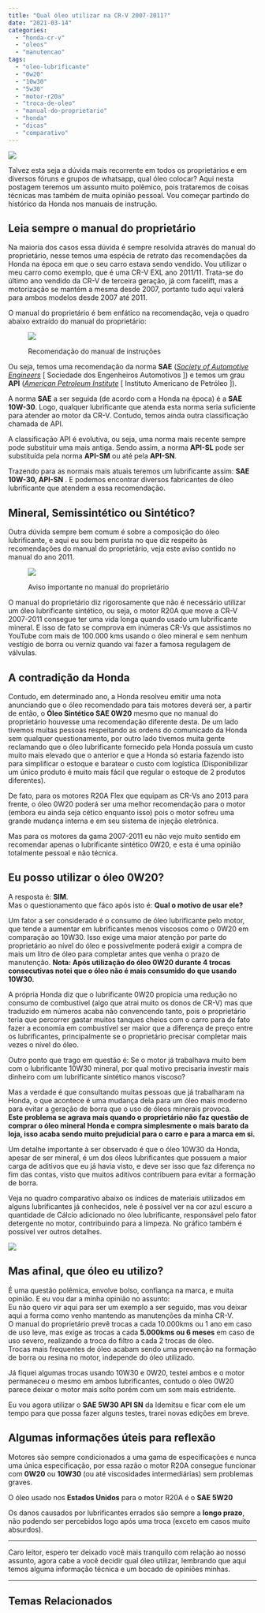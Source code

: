 ```yaml
---
title: "Qual óleo utilizar na CR-V 2007-2011?"
date: "2021-03-14"
categories:
  - "honda-cr-v"
  - "oleos"
  - "manutencao"
tags:
  - "oleo-lubrificante"
  - "0w20"
  - "10w30"
  - "5w30"
  - "motor-r20a"
  - "troca-de-oleo"
  - "manual-do-proprietario"
  - "honda"
  - "dicas"
  - "comparativo"
---
```


![](https://garagemdomadeira.com/wp-content/uploads/2021/03/header_oleo.jpg?w=1024)

Talvez esta seja a dúvida mais recorrente em todos os proprietários e em diversos fóruns e grupos de whatsapp, qual óleo colocar? Aqui nesta postagem teremos um assunto muito polêmico, pois trataremos de coisas técnicas mas também de muita opinião pessoal. Vou começar partindo do histórico da Honda nos manuais de instrução.

<!--more-->

## Leia sempre o manual do proprietário

Na maioria dos casos essa dúvida é sempre resolvida através do manual do proprietário, nesse temos uma espécia de retrato das recomendações da Honda na época em que o seu carro estava sendo vendido. Vou utilizar o meu carro como exemplo, que é uma CR-V EXL ano 2011/11. Trata-se do último ano vendido da CR-V de terceira geração, já com facelift, mas a motorização se mantém a mesma desde 2007, portanto tudo aqui valerá para ambos modelos desde 2007 até 2011.

O manual do proprietário é bem enfático na recomendação, veja o quadro abaixo extraído do manual do proprietário:

<figure>

![](https://garagemdomadeira.com/wp-content/uploads/2021/03/captura-de-tela-2021-03-14-acc80s-12.35.51.png?w=1024)

<figcaption>

Recomendação do manual de instruções

</figcaption>

</figure>

Ou seja, temos uma recomendação da norma **SAE** (_[Society of Automotive Engineers](https://pt.wikipedia.org/wiki/Classifica%C3%A7%C3%A3o_SAE)_ \[ Sociedade dos Engenheiros Automotivos \]) e temos um grau **API** ([_American Petroleum Institute_](https://pt.wikipedia.org/wiki/Grau_API) \[ Instituto Americano de Petróleo \]).  
  
A norma **SAE** a ser seguida (de acordo com a Honda na época) é a **SAE 10W-30**. Logo, qualquer lubrificante que atenda esta norma seria suficiente para atender ao motor da CR-V. Contudo, temos ainda outra classificação chamada de API.

A classificação API é evolutiva, ou seja, uma norma mais recente sempre pode substituir uma mais antiga. Sendo assim, a norma **API-SL** pode ser substituída pela norma **API-SM** ou até pela **API-SN**.

Trazendo para as normais mais atuais teremos um lubrificante assim: **SAE 10W-30, API-SN** . E podemos encontrar diversos fabricantes de óleo lubrificante que atendem a essa recomendação.

## Mineral, Semissintético ou Sintético?

Outra dúvida sempre bem comum é sobre a composição do óleo lubrificante, e aqui eu sou bem purista no que diz respeito às recomendações do manual do proprietário, veja este aviso contido no manual do ano 2011.

<figure>

![](https://garagemdomadeira.com/wp-content/uploads/2021/03/captura-de-tela-2021-03-14-acc80s-12.44.56.png?w=1024)

<figcaption>

Aviso importante no manual do proprietário

</figcaption>

</figure>

O manual do proprietário diz rigorosamente que não é necessário utilizar um óleo lubrificante sintético, ou seja, o motor R20A que move a CR-V 2007-2011 consegue ter uma vida longa quando usado um lubrificante mineral. E isso de fato se comprova em inúmeras CR-Vs que assistimos no YouTube com mais de 100.000 kms usando o óleo mineral e sem nenhum vestígio de borra ou verniz quando vai fazer a famosa regulagem de válvulas.

## A contradição da Honda

Contudo, em determinado ano, a Honda resolveu emitir uma nota anunciando que o óleo recomendado para tais motores deverá ser, a partir de então, o **Óleo Sintético SAE 0W20** mesmo que no manual do proprietário houvesse uma recomendação diferente desta. De um lado tivemos muitas pessoas respeitando as ordens do comunicado da Honda sem qualquer questionamento, por outro lado tivemos muita gente reclamando que o óleo lubrificante fornecido pela Honda possuía um custo muito mais elevado que o anterior e que a Honda só estaria fazendo isto para simplificar o estoque e baratear o custo com logística (Disponibilizar um único produto é muito mais fácil que regular o estoque de 2 produtos diferentes).

De fato, para os motores R20A Flex que equipam as CR-Vs ano 2013 para frente, o óleo 0W20 poderá ser uma melhor recomendação para o motor (embora eu ainda seja cético enquanto isso) pois o motor sofreu uma grande mudança interna e em seu sistema de injeção eletrônica.

Mas para os motores da gama 2007-2011 eu não vejo muito sentido em recomendar apenas o lubrificante sintético 0W20, e esta é uma opinião totalmente pessoal e não técnica.

## Eu posso utilizar o óleo 0W20?

A resposta é: **SIM**.  
Mas o questionamento que fáco após isto é: **Qual o motivo de usar ele?**

Um fator a ser considerado é o consumo de óleo lubrificante pelo motor, que tende a aumentar em lubrificantes menos viscosos como o 0W20 em comparação ao 10W30. Isso exige uma maior atenção por parte do proprietário ao nível do óleo e possivelmente poderá exigir a compra de mais um litro de óleo para completar antes que venha o prazo de manutenção. **Nota: Após utilização do óleo 0W20 durante 4 trocas consecutivas notei que o óleo não é mais consumido do que usando 10W30.**

A própria Honda diz que o lubrificante 0W20 propicia uma redução no consumo de combustível (algo que atrai muito os donos de CR-V) mas que traduzido em números acaba não convencendo tanto, pois o proprietário teria que percorrer gastar muitos tanques cheios com o carro para de fato fazer a economia em combustível ser maior que a diferença de preço entre os lubrificantes, principalmente se o proprietário precisar completar mais vezes o nível do óleo.

Outro ponto que trago em questão é: Se o motor já trabalhava muito bem com o lubrificante 10W30 mineral, por qual motivo precisaria investir mais dinheiro com um lubrificante sintético manos viscoso?

Mas a verdade é que consultando muitas pessoas que já trabalharam na Honda, o que acontece é uma mudança dela para um óleo mais moderno para evitar a geração de borra que o uso de óleos minerais provoca.  
**Este problema se agrava mais quando o proprietário não faz questão de comprar o óleo mineral Honda e compra simplesmente o mais barato da loja, isso acaba sendo muito prejudicial para o carro e para a marca em si.**

Um detalhe importante à ser observado é que o óleo 10W30 da Honda, apesar de ser mineral, é um dos óleos lubrificantes que possuem a maior carga de aditivos que eu já havia visto, e deve ser isso que faz diferença no fim das contas, visto que muitos aditivos contribuem para evitar a formação de borra.

Veja no quadro comparativo abaixo os índices de materiais utilizados em alguns lubrificantes já conhecidos, nele é possível ver na cor azul escuro a quantidade de Cálcio adicionado no óleo lubrificante, responsável pelo fator detergente no motor, contribuindo para a limpeza. No gráfico também é possível ver outros detalhes.

![](https://garagemdomadeira.com/wp-content/uploads/2023/07/screenshot-2023-07-24-as-14.48.54.jpg?w=1024)

## Mas afinal, que óleo eu utilizo?

É uma questão polêmica, envolve bolso, confiança na marca, e muita opinião. E eu vou dar a minha opinião no assunto:  
Eu não quero vir aqui para ser um exemplo a ser seguido, mas vou deixar aqui a forma como venho mantendo as manutenções da minha CR-V.  
O manual do proprietário prevê trocas a cada 10.000kms ou 1 ano em caso de uso leve, mas exige as trocas a cada **5.000kms ou 6 meses** em caso de uso severo, realizando a troca do filtro a cada 2 trocas de óleo.  
Trocas mais frequentes de óleo acabam sendo uma prevenção na formação de borra ou resina no motor, independe do óleo utilizado.

Já fiquei algumas trocas usando 10W30 e 0W20, testei ambos e o motor permaneceu o mesmo em ambos lubrificantes, contudo o óleo 0W20 parece deixar o motor mais solto porém com um som mais estridente.

Eu vou agora utilizar o **SAE 5W30 API SN** da Idemitsu e ficar com ele um tempo para que possa fazer alguns testes, trarei novas edições em breve.

## Algumas informações úteis para reflexão

Motores são sempre condicionados a uma gama de especificações e nunca uma única especificação, por essa razão o motor R20A consegue funcionar com **0W20** ou **10W30** (ou até viscosidades intermediárias) sem problemas graves.

O óleo usado nos **Estados Unidos** para o motor R20A é o **SAE 5W20**

Os danos causados por lubrificantes errados são sempre a **longo prazo**, não podendo ser percebidos logo após uma troca (exceto em casos muito absurdos).

* * *

Caro leitor, espero ter deixado você mais tranquilo com relação ao nosso assunto, agora cabe a você decidir qual óleo utilizar, lembrando que aqui temos alguma informação técnica e um bocado de opiniões minhas.

* * *

## Temas Relacionados
